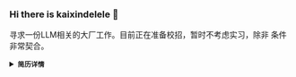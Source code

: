 ### Hi there is kaixindelele 👋

寻求一份LLM相关的大厂工作。目前正在准备校招，暂时不考虑实习，除非 条件非常契合。

<details><summary><code><b>简历详情</b></code></summary>
  
<!--
**kaixindelele/kaixindelele** is a ✨ _special_ ✨ repository because its `README.md` (this file) appears on your GitHub profile.

Here are some ideas to get you started:

- 🔭 I’m currently working on ...
- 🌱 I’m currently learning ...
- 👯 I’m looking to collaborate on ...
- 🤔 I’m looking for help with ...
- 💬 Ask me about ...
- 📫 How to reach me: ...
- 😄 Pronouns: ...
- ⚡ Fun fact: ...
-->





# Yongle Luo
电子邮箱：lyl1994@mail.ustc.edu.cn  
作品链接：[Github](https://github.com/DRLib) (16500+ stars)  
博客链接：[知乎：强化学徒](https://www.zhihu.com/people/heda-he-28) (16K 关注)  

## 求职意向

RLHF，or 基于LLM的具身智能, or LLM+长文本总结和对话等落地应用，or LLM+Robot or Auto+

期望能有机会进入大厂的核心团队，或者中厂的有钱团队。

## 教育经历

**郑州大学** | 自动化 | 本科 | 2013-2017  

**中国科学技术大学** | 模式识别与智能系统 | 研二转博；博士四年级在读 | 2017-至今  

## 研究经历

### 深度强化学习代码库DRLib
- 基于Spinning UP封装的深度强化学习算法：DQN、DDPG、TD3、SAC、PPO、PER、HER等。
- 深度强化学习算法链接：[DRLib](https://github.com/DRLib) (438 stars)

### 稀疏奖励矫正密集奖励的强化学习
- 论文综合稀疏奖励全局收敛但效率低下以及密集奖励收敛快但容易局部最优的特点，提出dense2sparse解决方案，兼顾二者的优势，同时提高探索效率和最终性能。
- 《Balance Between Efficient and Effective Learning: Dense2Sparse Reward Shaping for Robot Manipulation with Environment Uncertainty 》（共一，机器人会议 2022 AIM，Oral Presentation）
- 23年改进版《D2SR: Transferring Dense Reward Function to Sparse by Network Resetting》，有效解决多奖励函数切换的稳定性问题，性能大幅提升，大幅降低奖励函数设计要求（一作，机器人EI会议RCAR, Oral，非常有意思的工作）


### 乒乓球仿真搭建和真机验证—深度强化学习的单步决策高效学习
- 基于Mujoco物理引擎的乒乓球击球平台，实现与真机类似的击球效果。将击球任务建模成单步强化，利用HER的重标记获得完美样本，用于自我引导探索，实现对数据的高效利用。真机验证结果显示200个回合可以实现92%的落点成功率。
- 《SIRL: Self-Imitation Reinforcement Learning for Single-step Hitting Tasks》（一作，CAA，A类会议，ARM）

### 自我引导持续强化学习—彻底解决深度强化学习，在稀疏奖励下复杂序列任务中效率低下的问题
- 首次提出自我引导探索的强化学习框架。面对奖励反馈稀疏的复杂任务，该算法可以让智能体从失败中提取有效信息，积极探索，不断积累优势，最终实现高效学习。在一到三物体的各类操作任务中都取得极高探索效率，真机实验从零开始训练仅需250回合即可达100%成功率，是本人博士期间最有学术价值的工作。
- 在此基础上的另外一个侧重于策略优化的工作正在撰写，可以使得样本效率再次提高60%以上。
- 代码已开源：[RHER](https://github.com/RHER); 论文已在ArXiv公布：[Relay Hindsight Experience Replay](https://arxiv.org/abs/xxxx.xxxx)（一作，NeuroComputing, 二区Top，已接收）

## 证书及项目经历
- 证书：英语四六级、心理咨询师三级
- 项目经历：
  - 开源ChatPaper，获得16.0K star，GitHub连续三天热榜第五，月活60W，注册用户7W。
  - 开源ChatOpenReview项目：1. 利用langchain实现基于数据库的审稿回复辅助；2. 基于deepspeed做模型SFT；3. 借助搜索引擎，实现全局文献库的审稿。
  - 基于Spinning UP封装的深度强化学习算法：DQN、DDPG、TD3、SAC、PPO、PER、HER等(DRLib 438 star）。
  - 基于强化学习的竞技型乒乓球机器人运动控制系统研发（横向，148w，本人负责 仿真系统搭建和强化算法）
  - LLM+Robot技能库的研发ing，已实现技能库的开发和初步验证。
  - ChatSensitiveWords，利用敏感词库+LLM实现弹性敏感词检测。兼顾效果和速度。


## 自我评价
- 熟练掌握经典深度强化学习算法，拥有丰富的机器人仿真和真实系统搭建经验。
- 品行良好，为人坦率靠谱。工程能力强，编程基础扎实，但没有系统做过算法题，可结合GPT4快速开发。
- 擅长将人类学习经验应用于人工智能领域，科研能力优秀，拥有丰富的团队合作经验，热爱开源、技术分享和教学。
- 希望能结合大模型的文本能力，做高等教育的AI辅助，或者LLM+RL的微调，或者LLM的其他应用。

</details>
